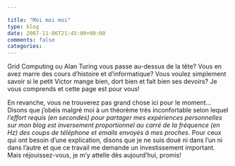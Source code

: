 ```yaml
---

title: "Moi moi moi"
type: blog
date: 2007-11-06T21:45:00+00:00
comments: false
categories: 
---
```


 Grid Computing ou Alan Turing vous passe au-dessus de la tête? Vous en avez marre des cours d’histoire et d’informatique? Vous voulez simplement savoir si le petit Victor mange bien, dort bien et fait bien ses devoirs? Je vous comprends et cette page est pour vous!

 En revanche, vous ne trouverez pas grand chose ici pour le moment... Disons que j’obéis malgré moi à un théorème très inconfortable selon lequel *l’effort requis (en secondes) pour partager mes expériences personnelles sur mon blog est inversement proportionnel au carré de la fréquence (en Hz) des coups de téléphone et emails envoyés à mes proches*. Pour ceux qui ont besoin d’une explication, disons que je ne suis doué ni dans l’un ni dans l’autre et que ce travail me demande un investissement important. Mais réjouissez-vous, je m’y attelle dès aujourd’hui, promis!
